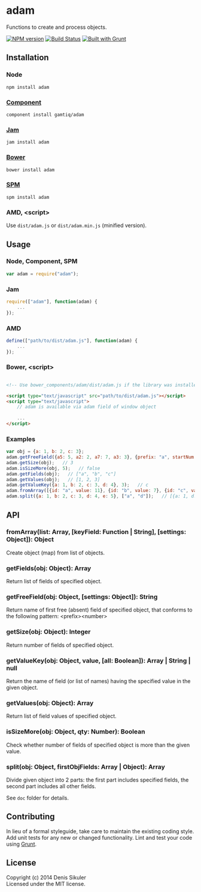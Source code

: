 # adam

Functions to create and process objects.

[![NPM version](https://badge.fury.io/js/adam.png)](http://badge.fury.io/js/adam)
[![Build Status](https://secure.travis-ci.org/gamtiq/adam.png?branch=master)](http://travis-ci.org/gamtiq/adam)
[![Built with Grunt](https://cdn.gruntjs.com/builtwith.png)](http://gruntjs.com/)

## Installation

### Node

    npm install adam

### [Component](https://github.com/component/component)

    component install gamtiq/adam

### [Jam](http://jamjs.org)

    jam install adam

### [Bower](http://bower.io)

    bower install adam

### [SPM](http://spmjs.io)

    spm install adam

### AMD, &lt;script&gt;

Use `dist/adam.js` or `dist/adam.min.js` (minified version).

## Usage

### Node, Component, SPM

```js
var adam = require("adam");
```

### Jam

```js
require(["adam"], function(adam) {
    ...
});
```

### AMD

```js
define(["path/to/dist/adam.js"], function(adam) {
    ...
});
```

### Bower, &lt;script&gt;

```html

<!-- Use bower_components/adam/dist/adam.js if the library was installed by Bower -->

<script type="text/javascript" src="path/to/dist/adam.js"></script>
<script type="text/javascript">
    // adam is available via adam field of window object
    
    ...
</script>
```

### Examples

```js
var obj = {a: 1, b: 2, c: 3};
adam.getFreeField({a5: 5, a2: 2, a7: 7, a3: 3}, {prefix: "a", startNum: 2});   // a4
adam.getSize(obj);   // 3
adam.isSizeMore(obj, 5);   // false
adam.getFields(obj);   // ["a", "b", "c"]
adam.getValues(obj);   // [1, 2, 3]
adam.getValueKey({a: 1, b: 2, c: 3, d: 4}, 3);   // c
adam.fromArray([{id: "a", value: 11}, {id: "b", value: 7}, {id: "c", value: 10}], "id");   // {a: {id: "a", value: 11}, b: {id: "b", value: 7}, c: {id: "c", value: 10}}
adam.split({a: 1, b: 2, c: 3, d: 4, e: 5}, ["a", "d"]);   // [{a: 1, d: 4}, {b: 2, c: 3, e: 5}]
```

## API

### fromArray(list: Array, [keyField: Function | String], [settings: Object]): Object

Create object (map) from list of objects.

### getFields(obj: Object): Array

Return list of fields of specified object.

### getFreeField(obj: Object, [settings: Object]): String

Return name of first free (absent) field of specified object, that conforms to the following pattern: &lt;prefix&gt;&lt;number&gt;

### getSize(obj: Object): Integer

Return number of fields of specified object.

### getValueKey(obj: Object, value, [all: Boolean]): Array | String | null

Return the name of field (or list of names) having the specified value in the given object.

### getValues(obj: Object): Array

Return list of field values of specified object.

### isSizeMore(obj: Object, qty: Number): Boolean

Check whether number of fields of specified object is more than the given value.

### split(obj: Object, firstObjFields: Array | Object): Array

Divide given object into 2 parts: the first part includes specified fields, the second part includes all other fields.

See `doc` folder for details.

## Contributing
In lieu of a formal styleguide, take care to maintain the existing coding style.
Add unit tests for any new or changed functionality.
Lint and test your code using [Grunt](http://gruntjs.com/).

## License
Copyright (c) 2014 Denis Sikuler  
Licensed under the MIT license.
